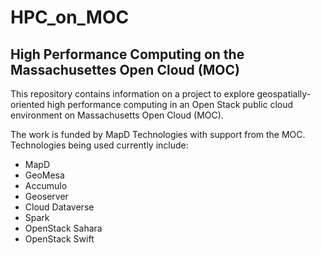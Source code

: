 # HPC_on_MOC

## High Performance Computing on the Massachusettes Open Cloud (MOC) 

This repository contains information on a project to explore geospatially-oriented high performance computing in an Open Stack public cloud environment on Massachusetts Open Cloud (MOC).  

The work is funded by MapD Technologies with support from the MOC. 
Technologies being used currently include:

- MapD
- GeoMesa
- Accumulo
- Geoserver
- Cloud Dataverse
- Spark
- OpenStack Sahara
- OpenStack Swift
    
